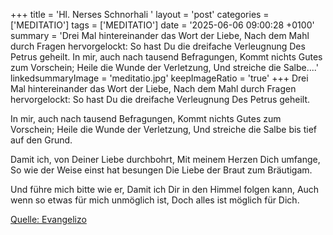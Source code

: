 +++
title = 'Hl. Nerses Schnorhali  '
layout = 'post'
categories = ['MEDITATIO']
tags = ['MEDITATIO']
date = '2025-06-06 09:00:28 +0100'
summary = 'Drei Mal hintereinander das Wort der Liebe, Nach dem Mahl durch Fragen hervorgelockt: So hast Du die dreifache Verleugnung Des Petrus geheilt.   In mir, auch nach tausend Befragungen, Kommt nichts Gutes zum Vorschein; Heile die Wunde der Verletzung, Und streiche die Salbe....'
linkedsummaryImage = 'meditatio.jpg'
keepImageRatio = 'true'
+++
Drei Mal hintereinander das Wort der Liebe,
Nach dem Mahl durch Fragen hervorgelockt:
So hast Du die dreifache Verleugnung
Des Petrus geheilt.
 
In mir, auch nach tausend Befragungen,
Kommt nichts Gutes zum Vorschein;
Heile die Wunde der Verletzung,
Und streiche die Salbe bis tief auf den Grund.<!--more-->
 
Damit ich, von Deiner Liebe durchbohrt,
Mit meinem Herzen Dich umfange,
So wie der Weise einst hat besungen
Die Liebe der Braut zum Bräutigam.
 
Und führe mich bitte wie er,
Damit ich Dir in den Himmel folgen kann,
Auch wenn so etwas für mich unmöglich ist,
Doch alles ist möglich für Dich.
 
 


[Quelle: Evangelizo](https://evangeliumtagfuertag.org/DE/gospel)
